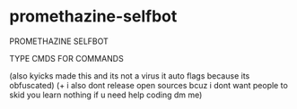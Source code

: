 # promethazine-selfbot
PROMETHAZINE SELFBOT

TYPE CMDS FOR COMMANDS

(also kyicks made this and its not a virus it auto flags because its obfuscated)
(+ i also dont release open sources bcuz i dont want people to skid you learn nothing if u need help
coding dm me)

